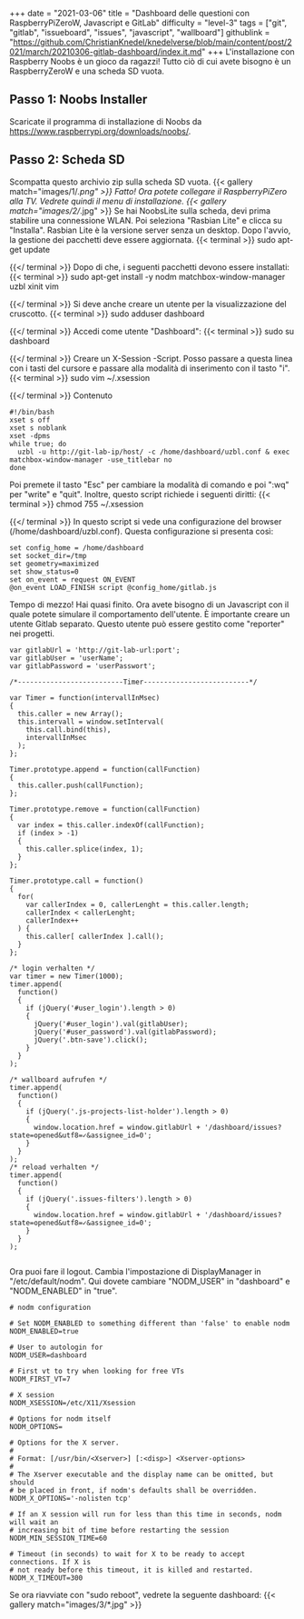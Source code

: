 +++
date = "2021-03-06"
title = "Dashboard delle questioni con RaspberryPiZeroW, Javascript e GitLab"
difficulty = "level-3"
tags = ["git", "gitlab", "issueboard", "issues", "javascript", "wallboard"]
githublink = "https://github.com/ChristianKnedel/knedelverse/blob/main/content/post/2021/march/20210306-gitlab-dashboard/index.it.md"
+++
L'installazione con Raspberry Noobs è un gioco da ragazzi! Tutto ciò di cui avete bisogno è un RaspberryZeroW e una scheda SD vuota.
## Passo 1: Noobs Installer
Scaricate il programma di installazione di Noobs da https://www.raspberrypi.org/downloads/noobs/.
## Passo 2: Scheda SD
Scompatta questo archivio zip sulla scheda SD vuota.
{{< gallery match="images/1/*.png" >}}
Fatto! Ora potete collegare il RaspberryPiZero alla TV. Vedrete quindi il menu di installazione.
{{< gallery match="images/2/*.jpg" >}}
Se hai NoobsLite sulla scheda, devi prima stabilire una connessione WLAN. Poi seleziona "Rasbian Lite" e clicca su "Installa". Rasbian Lite è la versione server senza un desktop. Dopo l'avvio, la gestione dei pacchetti deve essere aggiornata.
{{< terminal >}}
sudo apt-get update

{{</ terminal >}}
Dopo di che, i seguenti pacchetti devono essere installati:
{{< terminal >}}
sudo apt-get install -y nodm matchbox-window-manager uzbl xinit vim

{{</ terminal >}}
Si deve anche creare un utente per la visualizzazione del cruscotto.
{{< terminal >}}
sudo adduser dashboard

{{</ terminal >}}
Accedi come utente "Dashboard":
{{< terminal >}}
sudo su dashboard

{{</ terminal >}}
Creare un X-Session -Script. Posso passare a questa linea con i tasti del cursore e passare alla modalità di inserimento con il tasto "i".
{{< terminal >}}
sudo vim ~/.xsession

{{</ terminal >}}
Contenuto
```
#!/bin/bash 
xset s off 
xset s noblank 
xset -dpms 
while true; do 
  uzbl -u http://git-lab-ip/host/ -c /home/dashboard/uzbl.conf & exec matchbox-window-manager -use_titlebar no
done

```
Poi premete il tasto "Esc" per cambiare la modalità di comando e poi ":wq" per "write" e "quit". Inoltre, questo script richiede i seguenti diritti:
{{< terminal >}}
chmod 755 ~/.xsession

{{</ terminal >}}
In questo script si vede una configurazione del browser (/home/dashboard/uzbl.conf). Questa configurazione si presenta così:
```
set config_home = /home/dashboard 
set socket_dir=/tmp 
set geometry=maximized 
set show_status=0 
set on_event = request ON_EVENT 
@on_event LOAD_FINISH script @config_home/gitlab.js

```
Tempo di mezzo! Hai quasi finito. Ora avete bisogno di un Javascript con il quale potete simulare il comportamento dell'utente. È importante creare un utente Gitlab separato. Questo utente può essere gestito come "reporter" nei progetti.
```
var gitlabUrl = 'http://git-lab-url:port';
var gitlabUser = 'userName';
var gitlabPassword = 'userPasswort';

/*--------------------------Timer--------------------------*/

var Timer = function(intervallInMsec)
{
  this.caller = new Array();
  this.intervall = window.setInterval(
    this.call.bind(this),
    intervallInMsec
  );
};

Timer.prototype.append = function(callFunction)
{
  this.caller.push(callFunction);
};

Timer.prototype.remove = function(callFunction)
{
  var index = this.caller.indexOf(callFunction);
  if (index > -1) 
  {
    this.caller.splice(index, 1);
  }
};

Timer.prototype.call = function()
{
  for(
    var callerIndex = 0, callerLenght = this.caller.length;
    callerIndex < callerLenght;
    callerIndex++
  ) {
    this.caller[ callerIndex ].call();
  }
};

/* login verhalten */
var timer = new Timer(1000);
timer.append(
  function()
  {
    if (jQuery('#user_login').length > 0)
    {
      jQuery('#user_login').val(gitlabUser);
      jQuery('#user_password').val(gitlabPassword);
      jQuery('.btn-save').click();
    }
  }
);

/* wallboard aufrufen */
timer.append(
  function()
  {
    if (jQuery('.js-projects-list-holder').length > 0)
    {
      window.location.href = window.gitlabUrl + '/dashboard/issues?state=opened&utf8=✓&assignee_id=0';
    }
  }
);
/* reload verhalten */
timer.append(
  function()
  {
    if (jQuery('.issues-filters').length > 0)
    {
      window.location.href = window.gitlabUrl + '/dashboard/issues?state=opened&utf8=✓&assignee_id=0';
    }
  }
);


```
Ora puoi fare il logout. Cambia l'impostazione di DisplayManager in "/etc/default/nodm". Qui dovete cambiare "NODM_USER" in "dashboard" e "NODM_ENABLED" in "true".
```
# nodm configuration

# Set NODM_ENABLED to something different than 'false' to enable nodm
NODM_ENABLED=true

# User to autologin for
NODM_USER=dashboard

# First vt to try when looking for free VTs
NODM_FIRST_VT=7

# X session
NODM_XSESSION=/etc/X11/Xsession

# Options for nodm itself
NODM_OPTIONS=

# Options for the X server.
#
# Format: [/usr/bin/<Xserver>] [:<disp>] <Xserver-options>
#
# The Xserver executable and the display name can be omitted, but should
# be placed in front, if nodm's defaults shall be overridden.
NODM_X_OPTIONS='-nolisten tcp'

# If an X session will run for less than this time in seconds, nodm will wait an
# increasing bit of time before restarting the session
NODM_MIN_SESSION_TIME=60

# Timeout (in seconds) to wait for X to be ready to accept connections. If X is
# not ready before this timeout, it is killed and restarted.
NODM_X_TIMEOUT=300

```
Se ora riavviate con "sudo reboot", vedrete la seguente dashboard:
{{< gallery match="images/3/*.jpg" >}}